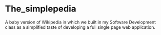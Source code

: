 # The_simplepedia
A baby version of Wikipedia in which we built in my Software Development class as a simplified taste of developing a full single page web application.
